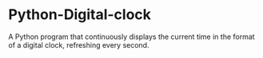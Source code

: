 # Python-Digital-clock
A Python program that continuously displays the current time in the format of a digital clock, refreshing every second.
